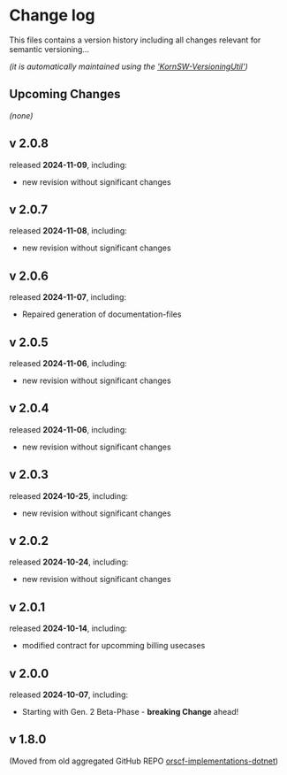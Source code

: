 # Change log
This files contains a version history including all changes relevant for semantic versioning...

*(it is automatically maintained using the ['KornSW-VersioningUtil'](https://github.com/KornSW/VersioningUtil))*



## Upcoming Changes

*(none)*



## v 2.0.8
released **2024-11-09**, including:
 - new revision without significant changes



## v 2.0.7
released **2024-11-08**, including:
 - new revision without significant changes



## v 2.0.6
released **2024-11-07**, including:
 - Repaired generation of documentation-files



## v 2.0.5
released **2024-11-06**, including:
 - new revision without significant changes



## v 2.0.4
released **2024-11-06**, including:
 - new revision without significant changes



## v 2.0.3
released **2024-10-25**, including:
 - new revision without significant changes



## v 2.0.2
released **2024-10-24**, including:
 - new revision without significant changes



## v 2.0.1
released **2024-10-14**, including:
 - modified contract for upcomming billing usecases



## v 2.0.0
released **2024-10-07**, including:
 - Starting with Gen. 2 Beta-Phase - **breaking Change** ahead!



## v 1.8.0

(Moved from old aggregated GitHub REPO [orscf-implementations-dotnet](https://github.com/orscf/orscf-implementations-dotnet))
